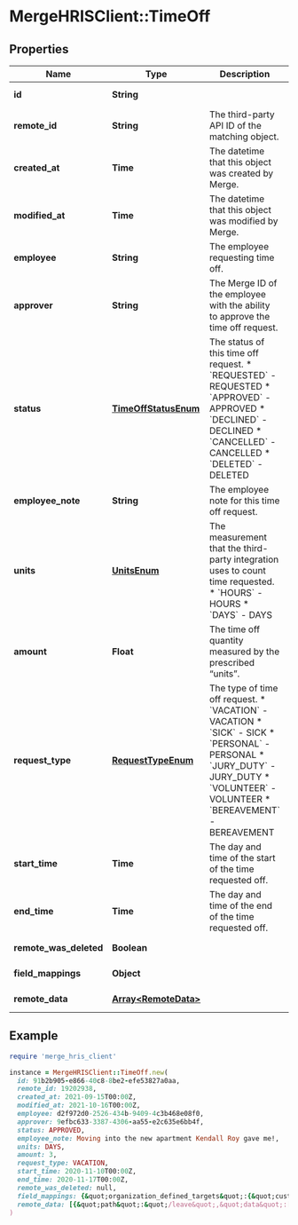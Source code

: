 # MergeHRISClient::TimeOff

## Properties

| Name | Type | Description | Notes |
| ---- | ---- | ----------- | ----- |
| **id** | **String** |  | [optional][readonly] |
| **remote_id** | **String** | The third-party API ID of the matching object. | [optional] |
| **created_at** | **Time** | The datetime that this object was created by Merge. | [optional][readonly] |
| **modified_at** | **Time** | The datetime that this object was modified by Merge. | [optional][readonly] |
| **employee** | **String** | The employee requesting time off. | [optional] |
| **approver** | **String** | The Merge ID of the employee with the ability to approve the time off request. | [optional] |
| **status** | [**TimeOffStatusEnum**](TimeOffStatusEnum.md) | The status of this time off request.  * &#x60;REQUESTED&#x60; - REQUESTED * &#x60;APPROVED&#x60; - APPROVED * &#x60;DECLINED&#x60; - DECLINED * &#x60;CANCELLED&#x60; - CANCELLED * &#x60;DELETED&#x60; - DELETED | [optional] |
| **employee_note** | **String** | The employee note for this time off request. | [optional] |
| **units** | [**UnitsEnum**](UnitsEnum.md) | The measurement that the third-party integration uses to count time requested.  * &#x60;HOURS&#x60; - HOURS * &#x60;DAYS&#x60; - DAYS | [optional] |
| **amount** | **Float** | The time off quantity measured by the prescribed “units”. | [optional] |
| **request_type** | [**RequestTypeEnum**](RequestTypeEnum.md) | The type of time off request.  * &#x60;VACATION&#x60; - VACATION * &#x60;SICK&#x60; - SICK * &#x60;PERSONAL&#x60; - PERSONAL * &#x60;JURY_DUTY&#x60; - JURY_DUTY * &#x60;VOLUNTEER&#x60; - VOLUNTEER * &#x60;BEREAVEMENT&#x60; - BEREAVEMENT | [optional] |
| **start_time** | **Time** | The day and time of the start of the time requested off. | [optional] |
| **end_time** | **Time** | The day and time of the end of the time requested off. | [optional] |
| **remote_was_deleted** | **Boolean** |  | [optional][readonly] |
| **field_mappings** | **Object** |  | [optional][readonly] |
| **remote_data** | [**Array&lt;RemoteData&gt;**](RemoteData.md) |  | [optional][readonly] |

## Example

```ruby
require 'merge_hris_client'

instance = MergeHRISClient::TimeOff.new(
  id: 91b2b905-e866-40c8-8be2-efe53827a0aa,
  remote_id: 19202938,
  created_at: 2021-09-15T00:00Z,
  modified_at: 2021-10-16T00:00Z,
  employee: d2f972d0-2526-434b-9409-4c3b468e08f0,
  approver: 9efbc633-3387-4306-aa55-e2c635e6bb4f,
  status: APPROVED,
  employee_note: Moving into the new apartment Kendall Roy gave me!,
  units: DAYS,
  amount: 3,
  request_type: VACATION,
  start_time: 2020-11-10T00:00Z,
  end_time: 2020-11-17T00:00Z,
  remote_was_deleted: null,
  field_mappings: {&quot;organization_defined_targets&quot;:{&quot;custom_key&quot;:&quot;custom_value&quot;},&quot;linked_account_defined_targets&quot;:{&quot;custom_key&quot;:&quot;custom_value&quot;}},
  remote_data: [{&quot;path&quot;:&quot;/leave&quot;,&quot;data&quot;:[&quot;Varies by platform&quot;]}]
)
```

